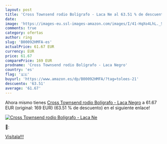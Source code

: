 ```yaml
---
layout: post
title: 'Cross Townsend rodio Bolígrafo - Laca Ne al 63.51 % de descuento'
date: 
image: 'https://images-eu.ssl-images-amazon.com/images/I/41-HqXo4LhL._SL200_.jpg'
comments: true
category: ofertas
author: ring
slug: 'B00092HMFA-es'
actualPrice: 61.67 EUR
currency: EUR
price: 61.67
comparePrice: 169 EUR
prodname: 'Cross Townsend rodio Bolígrafo - Laca Negro'
country: 'es'
flag: '🇪🇸'
buyurl: 'https://www.amazon.es/dp/B00092HMFA/?tag=tolees-21'
descuento: '63.51'
average: '61.67'
---
```


Ahora mismo tienes [Cross Townsend rodio Bolígrafo - Laca Negro](https://www.amazon.es/dp/B00092HMFA/?tag=tolees-21) a 61.67 EUR (original: 169 EUR) (63.51 %  de descuento) en el siguiente enlace!

[![Cross Townsend rodio Bolígrafo - Laca Ne](https://images-eu.ssl-images-amazon.com/images/I/41-HqXo4LhL._SL200_.jpg)](https://www.amazon.es/dp/B00092HMFA/?tag=tolees-21)

🔎:


[Visítala!!!](https://www.amazon.es/dp/B00092HMFA/?tag=tolees-21)
